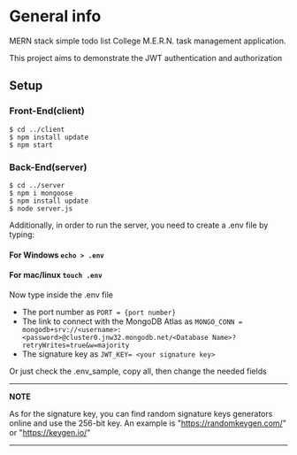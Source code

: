 # General info
MERN stack simple todo list
College M.E.R.N. task management application.

This project aims to demonstrate the JWT authentication and authorization 


## Setup
### Front-End(client)
```
$ cd ../client
$ npm install update
$ npm start
```
### Back-End(server)
```
$ cd ../server
$ npm i mongoose 
$ npm install update
$ node server.js

```
Additionally, in order to run the server, you need to create a .env file
by typing:
#### For Windows `echo > .env`
#### For mac/linux `touch .env`

Now type inside the .env file 
 * The port number as `PORT = {port number}`
 * The link to connect with the MongoDB Atlas as `MONGO_CONN = mongodb+srv://<username>:<password>@cluster0.jnw32.mongodb.net/<Database Name>?retryWrites=true&w=majority`
 * The signature key as `JWT_KEY= <your signature key>`


Or just check the .env_sample, copy all, then change the needed fields

---
**NOTE**

As for the signature key, you can find random signature keys generators online and use the 256-bit key. 
An example is "https://randomkeygen.com/" or "https://keygen.io/" 

---



